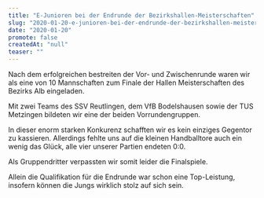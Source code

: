 ```yaml
---
title: "E-Junioren bei der Endrunde der Bezirkshallen-Meisterschaften"
slug: "2020-01-20-e-junioren-bei-der-endrunde-der-bezirkshallen-meisterschaften"
date: "2020-01-20"
promote: false
createdAt: "null"
teaser: ""
---
```

Nach dem erfolgreichen bestreiten der Vor- und Zwischenrunde waren wir als eine von 10 Mannschaften zum Finale der Hallen Meisterschaften des Bezirks Alb eingeladen.


Mit zwei Teams des SSV Reutlingen, dem VfB Bodelshausen sowie der TUS Metzingen bildeten wir eine der beiden Vorrundengruppen.


In dieser enorm starken Konkurenz schafften wir es kein einziges Gegentor zu kassieren. Allerdings fehlte uns auf die kleinen Handballtore auch ein wenig das Glück, alle vier unserer Partien endeten 0:0.


Als Gruppendritter verpassten wir somit leider die Finalspiele.


Allein die Qualifikation für die Endrunde war schon eine Top-Leistung, insofern können die Jungs wirklich stolz auf sich sein.
